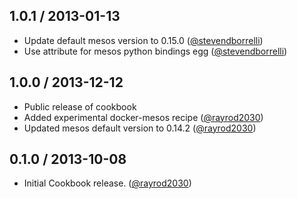 ## 1.0.1 / 2013-01-13

* Update default mesos version to 0.15.0 ([@stevendborrelli][])
* Use attribute for mesos python bindings egg ([@stevendborrelli][])

## 1.0.0 / 2013-12-12

* Public release of cookbook
* Added experimental docker-mesos recipe ([@rayrod2030][])
* Updated mesos default version to 0.14.2 ([@rayrod2030][])

## 0.1.0 / 2013-10-08

* Initial Cookbook release. ([@rayrod2030][])

[@rayrod2030]: https://github.com/rayrod2030
[@stevendborrelli]: https://github.com/stevendborrelli
